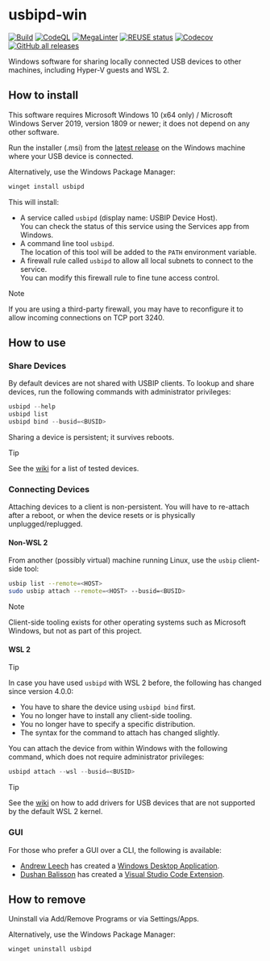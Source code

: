 <!--
SPDX-FileCopyrightText: 2020 Frans van Dorsselaer

SPDX-License-Identifier: GPL-3.0-only
-->

# usbipd-win

[![Build](https://github.com/dorssel/usbipd-win/workflows/Build/badge.svg?branch=master)](https://github.com/dorssel/usbipd-win/actions?query=workflow%3ABuild+branch%3Amaster)
[![CodeQL](https://github.com/dorssel/usbipd-win/workflows/CodeQL/badge.svg?branch=master)](https://github.com/dorssel/usbipd-win/actions?query=workflow%3ACodeQL+branch%3Amaster)
[![MegaLinter](https://github.com/dorssel/usbipd-win/actions/workflows/lint.yml/badge.svg?branch=master)](https://github.com/dorssel/usbipd-win/actions?query=workflow%3ALint+branch%3Amaster)
[![REUSE status](https://api.reuse.software/badge/github.com/dorssel/usbipd-win)](https://api.reuse.software/info/github.com/dorssel/usbipd-win)
[![Codecov](https://codecov.io/gh/dorssel/usbipd-win/branch/master/graph/badge.svg?token=L0QI0AZRJI)](https://codecov.io/gh/dorssel/usbipd-win)
[![GitHub all releases](https://img.shields.io/github/downloads/dorssel/usbipd-win/total?logo=github)](https://github.com/dorssel/usbipd-win/releases)

Windows software for sharing locally connected USB devices to other machines, including Hyper-V guests and WSL 2.

## How to install

This software requires Microsoft Windows 10 (x64 only) / Microsoft Windows Server 2019, version 1809 or newer;
it does not depend on any other software.

Run the installer (.msi) from the [latest release](https://github.com/dorssel/usbipd-win/releases/latest)
on the Windows machine where your USB device is connected.

Alternatively, use the Windows Package Manager:

```powershell
winget install usbipd
```

This will install:

- A service called `usbipd` (display name: USBIP Device Host).\
  You can check the status of this service using the Services app from Windows.
- A command line tool `usbipd`.\
  The location of this tool will be added to the `PATH` environment variable.
- A firewall rule called `usbipd` to allow all local subnets to connect to the service.\
  You can modify this firewall rule to fine tune access control.

> [!NOTE]
> If you are using a third-party firewall, you may have to reconfigure it to allow
> incoming connections on TCP port 3240.

## How to use

### Share Devices

By default devices are not shared with USBIP clients.
To lookup and share devices, run the following commands with administrator privileges:

```powershell
usbipd --help
usbipd list
usbipd bind --busid=<BUSID>
```

Sharing a device is persistent; it survives reboots.

> [!TIP]
> See the [wiki](https://github.com/dorssel/usbipd-win/wiki/Tested-Devices) for a list of tested devices.

### Connecting Devices

Attaching devices to a client is non-persistent. You will have to re-attach after a reboot,
or when the device resets or is physically unplugged/replugged.

#### Non-WSL 2

From another (possibly virtual) machine running Linux, use the `usbip` client-side tool:

```bash
usbip list --remote=<HOST>
sudo usbip attach --remote=<HOST> --busid=<BUSID>
```

> [!NOTE]
> Client-side tooling exists for other operating systems such as Microsoft Windows, but not as part of this project.

#### WSL 2

> [!TIP]
> In case you have used `usbipd` with WSL 2 before, the following has changed since version 4.0.0:
>
> - You have to share the device using `usbipd bind` first.
> - You no longer have to install any client-side tooling.
> - You no longer have to specify a specific distribution.
> - The syntax for the command to attach has changed slightly.

You can attach the device from within Windows with the following command, which does not require administrator privileges:

```powershell
usbipd attach --wsl --busid=<BUSID>
```

> [!TIP]
> See the [wiki](https://github.com/dorssel/usbipd-win/wiki/WSL-support) on how to add drivers
> for USB devices that are not supported by the default WSL 2 kernel.

### GUI

For those who prefer a GUI over a CLI, the following is available:

- [Andrew Leech](https://github.com/andrewleech) has created a [Windows Desktop Application](https://gitlab.com/alelec/wsl-usb-gui).
- [Dushan Balisson](https://github.com/dushanabe) has created a [Visual Studio Code Extension](https://marketplace.visualstudio.com/items?itemName=thecreativedodo.usbip-connect).

## How to remove

Uninstall via Add/Remove Programs or via Settings/Apps.

Alternatively, use the Windows Package Manager:

```powershell
winget uninstall usbipd
```
